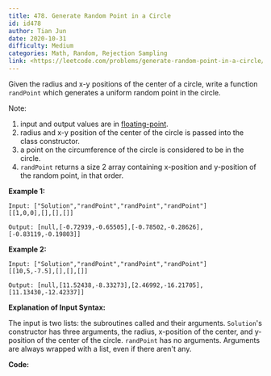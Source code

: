 ```yaml
---
title: 478. Generate Random Point in a Circle
id: id478
author: Tian Jun
date: 2020-10-31
difficulty: Medium
categories: Math, Random, Rejection Sampling
link: <https://leetcode.com/problems/generate-random-point-in-a-circle/description/>
---
```


Given the radius and x-y positions of the center of a circle, write a function
`randPoint` which generates a uniform random point in the circle.

Note:

  1. input and output values are in [floating-point](https://www.webopedia.com/TERM/F/floating_point_number.html).
  2. radius and x-y position of the center of the circle is passed into the class constructor.
  3. a point on the circumference of the circle is considered to be in the circle.
  4. `randPoint` returns a size 2 array containing x-position and y-position of the random point, in that order.

**Example 1:**
            
	Input: ["Solution","randPoint","randPoint","randPoint"]    [[1,0,0],[],[],[]]    
	Output: [null,[-0.72939,-0.65505],[-0.78502,-0.28626],[-0.83119,-0.19803]]    

**Example 2:**
            
	Input: ["Solution","randPoint","randPoint","randPoint"]    [[10,5,-7.5],[],[],[]]    
	Output: [null,[11.52438,-8.33273],[2.46992,-16.21705],[11.13430,-12.42337]]

**Explanation of Input Syntax:**

The input is two lists: the subroutines called and their arguments.
`Solution`'s constructor has three arguments, the radius, x-position of the
center, and y-position of the center of the circle. `randPoint` has no
arguments. Arguments are always wrapped with a list, even if there aren't any.


**Code:**
